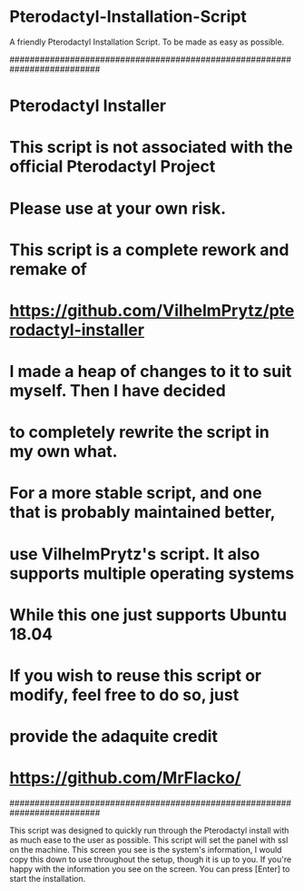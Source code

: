 # Pterodactyl-Installation-Script
A friendly Pterodactyl Installation Script. To be made as easy as possible.

##########################################################################
# Pterodactyl Installer                                                  #
#                                                                        #
# This script is not associated with the official Pterodactyl Project    #
# Please use at your own risk.                                           #
#                                                                        #
# This script is a complete rework and remake of                         #
# https://github.com/VilhelmPrytz/pterodactyl-installer                  # 
#                                                                        #
# I made a heap of changes to it to suit myself. Then I have decided     #
# to completely rewrite the script in my own what.                       #
#                                                                        #
# For a more stable script, and one that is probably maintained better,  #
# use VilhelmPrytz's script. It also supports multiple operating systems #
# While this one just supports Ubuntu 18.04                              #
#                                                                        #
# If you wish to reuse this script or modify, feel free to do so, just   #
# provide the adaquite credit                                            #
# https://github.com/MrFlacko/                                           #
##########################################################################

This script was designed to quickly run through the Pterodactyl
install with as much ease to the user as possible.
This script will set the panel with ssl on the machine.
This screen you see is the system's information, I would copy this down to use
throughout the setup, though it is up to you. If you're happy with the information
you see on the screen. You can press [Enter] to start the installation.
